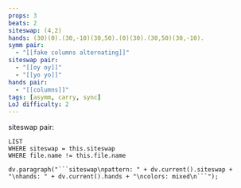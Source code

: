 ```yaml
---
props: 3
beats: 2
siteswap: (4,2)
hands: (30)(0).(30,-10)(30,50).(0)(30).(30,50)(30,-10).
symm pair:
  - "[[fake columns alternating]]"
siteswap pair:
  - "[[oy oy]]"
  - "[[yo yo]]"
hands pair:
  - "[[columns]]"
tags: [asymm, carry, sync]
LoJ difficulty: 2
---
```


siteswap pair:
```dataview
LIST
WHERE siteswap = this.siteswap
WHERE file.name != this.file.name
```
```dataviewjs
dv.paragraph("```siteswap\npattern: " + dv.current().siteswap + "\nhands: " + dv.current().hands + "\ncolors: mixed\n```");
```
